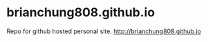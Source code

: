 brianchung808.github.io
=======================
Repo for github hosted personal site.
http://brianchung808.github.io
